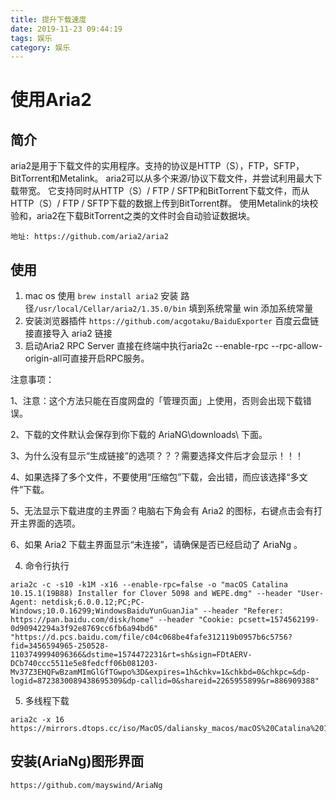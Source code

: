 ```yaml
---
title: 提升下载速度
date: 2019-11-23 09:44:19
tags: 娱乐
category: 娱乐
---
```


# 使用Aria2
## 简介
aria2是用于下载文件的实用程序。支持的协议是HTTP（S），FTP，SFTP，BitTorrent和Metalink。
aria2可以从多个来源/协议下载文件，并尝试利用最大下载带宽。
它支持同时从HTTP（S）/ FTP / SFTP和BitTorrent下载文件，而从HTTP（S）/ FTP / SFTP下载的数据上传到BitTorrent群。
使用Metalink的块校验和，aria2在下载BitTorrent之类的文件时会自动验证数据块。

```
地址: https://github.com/aria2/aria2

```

## 使用
1. mac os 使用 `brew install aria2` 安装  路径`/usr/local/Cellar/aria2/1.35.0/bin` 填到系统常量
   win 添加系统常量
2. 安装浏览器插件
`https://github.com/acgotaku/BaiduExporter`
百度云盘链接直接导入 aria2 链接
3. 启动Aria2 RPC Server
   直接在终端中执行aria2c --enable-rpc --rpc-allow-origin-all可直接开启RPC服务。

 注意事项：
 
 1、注意：这个方法只能在百度网盘的「管理页面」上使用，否则会出现下载错误。
 
 2、下载的文件默认会保存到你下载的 AriaNG\downloads\ 下面。
 
 3、为什么没有显示“生成链接”的选项？？？需要选择文件后才会显示！！！
 
 4、如果选择了多个文件，不要使用“压缩包”下载，会出错，而应该选择“多文件”下载。
 
 5、无法显示下载进度的主界面？电脑右下角会有 Aria2 的图标，右键点击会有打开主界面的选项。
 
 6、如果 Aria2 下载主界面显示“未连接”，请确保是否已经启动了 AriaNg 。
   
4. 命令行执行
```
aria2c -c -s10 -k1M -x16 --enable-rpc=false -o "macOS Catalina 10.15.1(19B88) Installer for Clover 5098 and WEPE.dmg" --header "User-Agent: netdisk;6.0.0.12;PC;PC-Windows;10.0.16299;WindowsBaiduYunGuanJia" --header "Referer: https://pan.baidu.com/disk/home" --header "Cookie: pcsett=1574562199-0d90942294a3f92e8769cc6fb6a94bd6" "https://d.pcs.baidu.com/file/c04c068be4fafe312119b0957b6c5756?fid=3456594965-250528-1103749994096366&dstime=1574472231&rt=sh&sign=FDtAERV-DCb740ccc5511e5e8fedcff06b081203-Mv37Z3EHQFwBzamMImGlGfTGwpo%3D&expires=1h&chkv=1&chkbd=0&chkpc=&dp-logid=8723830089438695309&dp-callid=0&shareid=2265955899&r=886909388"
```

5. 多线程下载
```
aria2c -x 16 https://mirrors.dtops.cc/iso/MacOS/daliansky_macos/macOS%20Catalina%2010.15.1%2819B88%29%20Installer%20for%20Clover%205098%20and%20WEPE.dmg
```


## 安装(AriaNg)图形界面

```
https://github.com/mayswind/AriaNg
```

